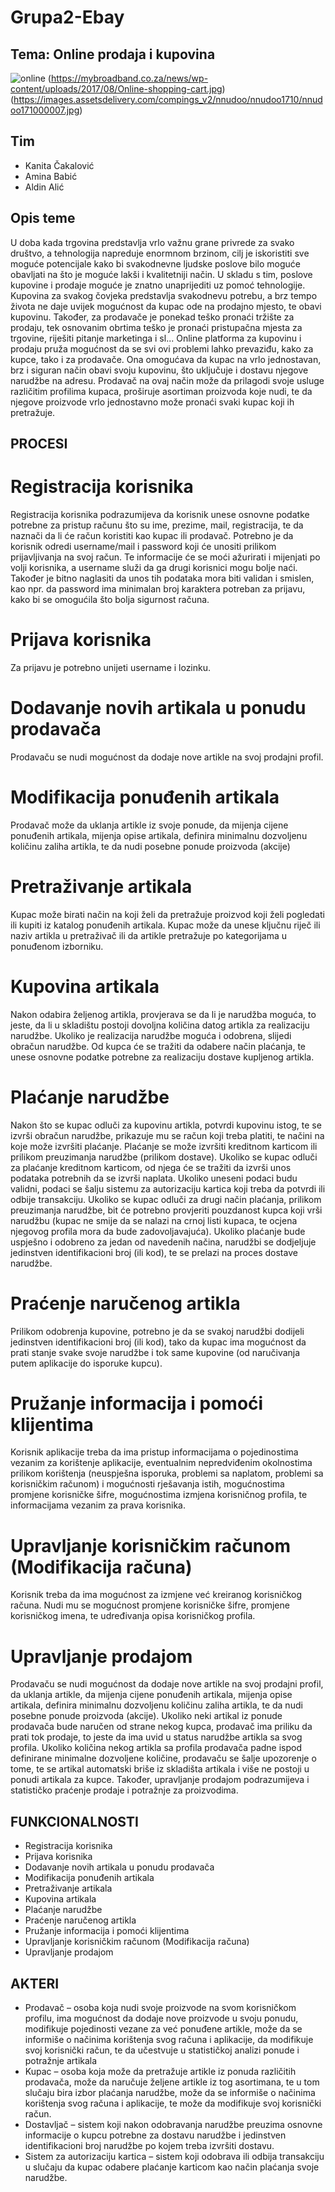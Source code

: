 # Grupa2-Ebay
## Tema: Online prodaja i kupovina
![online](https://begenkishop.com/wp-content/uploads/2019/12/Online-Shopping.jpg)
(https://mybroadband.co.za/news/wp-content/uploads/2017/08/Online-shopping-cart.jpg)
(https://images.assetsdelivery.com/compings_v2/nnudoo/nnudoo1710/nnudoo171000007.jpg)

## Tim
  - Kanita Čakalović
  - Amina Babić
  - Aldin Alić
## Opis teme

U doba kada trgovina predstavlja vrlo važnu grane privrede za svako društvo, a tehnologija napreduje enormnom brzinom, cilj je iskoristiti sve moguće potencijale kako bi svakodnevne ljudske poslove bilo moguće obavljati na što je moguće lakši i kvalitetniji način. 
U skladu s tim, poslove kupovine i prodaje moguće je znatno unaprijediti uz pomoć tehnologije. Kupovina za svakog čovjeka predstavlja svakodnevu potrebu, a brz tempo života ne daje uvijek mogućnost da kupac ode na prodajno mjesto, te obavi kupovinu. Također, za prodavače je ponekad teško pronaći tržište za prodaju, tek osnovanim obrtima teško je pronaći pristupačna mjesta za trgovine, riješiti pitanje marketinga i sl... Online platforma za kupovinu i prodaju pruža mogućnost da se svi ovi problemi lahko prevaziđu, kako za kupce, tako i za prodavače. Ona omogućava da kupac na vrlo jednostavan, brz i siguran način obavi svoju kupovinu, što uključuje i dostavu njegove narudžbe na adresu. Prodavač na ovaj način može da prilagodi svoje usluge različitim profilima kupaca, proširuje asortiman proizvoda koje nudi, te da njegove proizvode vrlo jednostavno može pronaći svaki kupac koji ih pretražuje. 


## PROCESI

# Registracija korisnika
Registracija korisnika podrazumijeva da korisnik unese osnovne podatke potrebne za pristup računu što su ime, prezime, mail, registracija, te da naznači da li će račun koristiti kao kupac ili prodavač.  Potrebno je da korisnik odredi username/mail i password koji će unositi prilikom prijavljivanja na svoj račun. Te informacije će se moći ažurirati i mijenjati po volji korisnika, a username služi da ga drugi korisnici mogu bolje naći. Također je bitno naglasiti da unos tih podataka mora biti validan i smislen, kao npr. da password ima minimalan broj karaktera potreban za prijavu, kako bi se omogućila što bolja sigurnost računa.

# Prijava korisnika
Za prijavu je potrebno unijeti username i lozinku.

# Dodavanje novih artikala u ponudu prodavača 
Prodavaču se nudi mogućnost da dodaje nove artikle na svoj prodajni profil.

# Modifikacija ponuđenih artikala 
Prodavač može da uklanja artikle iz svoje ponude, da mijenja cijene ponuđenih artikala, mijenja opise artikala, definira minimalnu dozvoljenu količinu zaliha artikla, te da nudi posebne ponude proizvoda (akcije)

# Pretraživanje artikala
Kupac može birati način na koji želi da pretražuje proizvod koji želi pogledati ili kupiti iz katalog ponuđenih artikala. Kupac može da unese ključnu riječ ili naziv artikla u pretraživač ili da artikle pretražuje po kategorijama u ponuđenom izborniku. 

# Kupovina artikala
Nakon odabira željenog artikla, provjerava se da li je narudžba moguća, to jeste, da li u skladištu postoji dovoljna količina datog artikla za realizaciju narudžbe. Ukoliko je realizacija narudžbe moguća i odobrena, slijedi obračun narudžbe. Od kupca će se tražiti da odabere način plaćanja, te unese osnovne podatke potrebne za realizaciju dostave kupljenog artikla. 


# Plaćanje narudžbe
Nakon što se kupac odluči za kupovinu artikla, potvrdi kupovinu istog, te se izvrši obračun narudžbe, prikazuje mu se račun koji treba platiti, te načini na koje može izvršiti plaćanje. Plaćanje se može izvršiti kreditnom karticom ili prilikom preuzimanja narudžbe (prilikom dostave). Ukoliko se kupac odluči za plaćanje kreditnom karticom, od njega će se tražiti da izvrši unos podataka potrebnih da se izvrši naplata. Ukoliko uneseni podaci budu validni, podaci se šalju sistemu za autorizaciju kartica koji treba da potvrdi ili odbije transakciju. Ukoliko se kupac odluči za drugi način plaćanja, prilikom preuzimanja narudžbe, bit će potrebno provjeriti pouzdanost kupca koji vrši narudžbu (kupac ne smije da se nalazi na crnoj listi kupaca, te ocjena njegovog profila mora da bude zadovoljavajuća). Ukoliko plaćanje bude uspješno i odobreno za jedan od navedenih načina, narudžbi se dodjeljuje jedinstven identifikacioni broj (ili kod), te se prelazi na proces dostave narudžbe.

# Praćenje naručenog artikla
Prilikom odobrenja kupovine, potrebno je da se svakoj narudžbi dodijeli jedinstven identifikacioni broj (ili kod), tako da kupac ima mogućnost da prati stanje svake svoje narudžbe i tok same kupovine (od naručivanja putem aplikacije  do isporuke kupcu).

# Pružanje informacija i pomoći klijentima
Korisnik aplikacije treba da ima pristup informacijama o pojedinostima vezanim za korištenje aplikacije, eventualnim nepredviđenim okolnostima prilikom korištenja (neuspješna isporuka, problemi sa naplatom, problemi sa korisničkim računom) i mogućnosti rješavanja istih, mogućnostima promjene korisničke šifre, mogućnostima izmjena korisničnog profila, te informacijama vezanim za prava korisnika. 

# Upravljanje korisničkim računom (Modifikacija računa)
Korisnik treba da ima mogućnost za izmjene već kreiranog korisničkog računa. Nudi mu se mogućnost promjene korisničke šifre, promjene korisničkog imena, te udređivanja opisa korisničkog profila. 

# Upravljanje prodajom
Prodavaču se nudi mogućnost da dodaje nove artikle na svoj prodajni profil, da uklanja artikle, da mijenja cijene ponuđenih artikala, mijenja opise artikala, definira minimalnu dozvoljenu količinu zaliha artikla, te da nudi posebne ponude proizvoda (akcije). 
Ukoliko neki artikal iz ponude prodavača bude naručen od strane nekog kupca, prodavač ima priliku da prati tok prodaje, to jeste da ima uvid u status narudžbe artikla sa svog profila. 
Ukoliko količina nekog artikla sa profila prodavača padne ispod definirane minimalne dozvoljene količine, prodavaču se šalje upozorenje o tome, te se artikal automatski briše iz skladišta artikala i više ne postoji u ponudi artikala za kupce.
Također, upravljanje prodajom podrazumijeva i statističko praćenje prodaje i potražnje za proizvodima. 

## FUNKCIONALNOSTI
-	Registracija korisnika
-	Prijava korisnika
-	Dodavanje novih artikala u ponudu prodavača 
-	Modifikacija ponuđenih artikala 
-	Pretraživanje artikala
-	Kupovina artikala
-	Plaćanje narudžbe
-	Praćenje naručenog artikla
-	Pružanje informacija i pomoći klijentima
-	Upravljanje korisničkim računom (Modifikacija računa)
-	Upravljanje prodajom


## AKTERI
- Prodavač – osoba koja nudi svoje proizvode na svom korisničkom profilu, ima mogućnost da dodaje nove proizvode u svoju ponudu, modifikuje pojedinosti vezane za već ponuđene artikle, može da se informiše o načinima korištenja svog računa i aplikacije, da modifikuje svoj korisnički račun, te da učestvuje u statističkoj analizi ponude i potražnje artikala 
- Kupac – osoba koja može da pretražuje artikle iz ponuda različitih prodavača, može da naručuje željene artikle iz tog asortimana, te u tom slučaju bira izbor plaćanja narudžbe, može da se informiše o načinima korištenja svog računa i aplikacije, te može da modifikuje svoj korisnički račun.
- Dostavljač – sistem koji nakon odobravanja narudžbe preuzima osnovne informacije o kupcu potrebne za dostavu narudžbe i jedinstven identifikacioni broj narudžbe po kojem treba izvršiti dostavu. 
-	Sistem za autorizaciju kartica – sistem koji odobrava ili odbija transakciju u slučaju da kupac odabere plaćanje karticom kao način plaćanja svoje narudžbe. 



